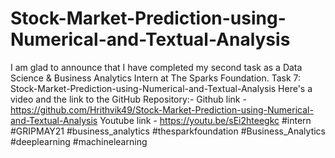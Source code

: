 # Stock-Market-Prediction-using-Numerical-and-Textual-Analysis
I am glad to announce that I have completed my second task as a Data Science & Business Analytics Intern at The Sparks Foundation. 
Task 7: Stock-Market-Prediction-using-Numerical-and-Textual-Analysis 
Here's a video and the link to the GitHub Repository:- 
Github link - https://github.com/Hrithvik49/Stock-Market-Prediction-using-Numerical-and-Textual-Analysis
Youtube link - https://youtu.be/sEi2hteegkc
#intern #GRIPMAY21 #business_analytics #thesparkfoundation #Business_Analytics #deeplearning #machinelearning

